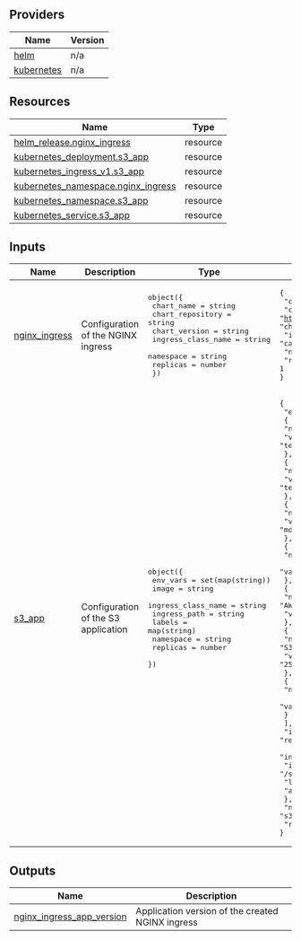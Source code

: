 <!-- BEGIN_TF_DOCS -->
## Providers

| Name | Version |
|------|---------|
| <a name="provider_helm"></a> [helm](#provider\_helm) | n/a |
| <a name="provider_kubernetes"></a> [kubernetes](#provider\_kubernetes) | n/a |

## Resources

| Name | Type |
|------|------|
| [helm_release.nginx_ingress](https://registry.terraform.io/providers/hashicorp/helm/latest/docs/resources/release) | resource |
| [kubernetes_deployment.s3_app](https://registry.terraform.io/providers/hashicorp/kubernetes/latest/docs/resources/deployment) | resource |
| [kubernetes_ingress_v1.s3_app](https://registry.terraform.io/providers/hashicorp/kubernetes/latest/docs/resources/ingress_v1) | resource |
| [kubernetes_namespace.nginx_ingress](https://registry.terraform.io/providers/hashicorp/kubernetes/latest/docs/resources/namespace) | resource |
| [kubernetes_namespace.s3_app](https://registry.terraform.io/providers/hashicorp/kubernetes/latest/docs/resources/namespace) | resource |
| [kubernetes_service.s3_app](https://registry.terraform.io/providers/hashicorp/kubernetes/latest/docs/resources/service) | resource |

## Inputs

| Name | Description | Type | Default |
|------|-------------|------|---------|
| <a name="input_nginx_ingress"></a> [nginx\_ingress](#input\_nginx\_ingress) | Configuration of the NGINX ingress | <pre>object({<br>    chart_name         = string<br>    chart_repository   = string<br>    chart_version      = string<br>    ingress_class_name = string<br>    namespace          = string<br>    replicas           = number<br>  })</pre> | <pre>{<br>  "chart_name": "ingress-nginx",<br>  "chart_repository": "https://kubernetes.github.io/ingress-nginx",<br>  "chart_version": "4.10.3",<br>  "ingress_class_name": "camunda-nginx",<br>  "namespace": "s3-app",<br>  "replicas": 1<br>}</pre> |
| <a name="input_s3_app"></a> [s3\_app](#input\_s3\_app) | Configuration of the S3 application | <pre>object({<br>    env_vars           = set(map(string))<br>    image              = string<br>    ingress_class_name = string<br>    ingress_path       = string<br>    labels             = map(string)<br>    namespace          = string<br>    replicas           = number<br>  })</pre> | <pre>{<br>  "env_vars": [<br>    {<br>      "name": "S3_BUCKET",<br>      "value": "test-bucket"<br>    },<br>    {<br>      "name": "S3_OBJECT",<br>      "value": "test-file"<br>    },<br>    {<br>      "name": "AWS_ACCESS_KEY_ID",<br>      "value": "mock_access_key"<br>    },<br>    {<br>      "name": "AWS_SECRET_ACCESS_KEY",<br>      "value": "mock_secret_key"<br>    },<br>    {<br>      "name": "AWS_DEFAULT_REGION",<br>      "value": "us-east-1"<br>    },<br>    {<br>      "name": "S3_OBJECT_CONTENT_CHECKSUM",<br>      "value": "25912deacc5d55528e223ec7b99705cc"<br>    },<br>    {<br>      "name": "PORT",<br>      "value": "8888"<br>    }<br>  ],<br>  "image": "registry.camunda.cloud/library/infrastructure-experience-interview-s3-app:1.0.5",<br>  "ingress_class_name": "camunda-nginx",<br>  "ingress_path": "/s3-app",<br>  "labels": {<br>    "app": "s3-app"<br>  },<br>  "namespace": "s3-app",<br>  "replicas": 1<br>}</pre> |

## Outputs

| Name | Description |
|------|-------------|
| <a name="output_nginx_ingress_app_version"></a> [nginx\_ingress\_app\_version](#output\_nginx\_ingress\_app\_version) | Application version of the created NGINX ingress |
<!-- END_TF_DOCS -->